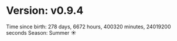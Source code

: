 # Version: v0.9.4
Time since birth: 278 days, 6672 hours, 400320 minutes, 24019200 seconds
Season: Summer ☀️
